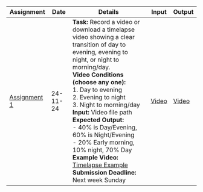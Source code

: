 | Assignment | Date | Details | Input | Output |
|------------|----------------|----------|---------------|--------------------|
| [Assignment 1](https://github.com/Arshapjoy/computer_vision_genai/blob/main/Assignments/1.day_and_night_classification.py) | 24-11-24    | **Task:** Record a video or download a timelapse video showing a clear transition of day to evening, evening to night, or night to morning/day.<br>**Video Conditions (choose any one):**<br>1. Day to evening<br>2. Evening to night<br>3. Night to morning/day<br>**Input:** Video file path<br>**Expected Output:**<br>- 40% is Day/Evening, 60% is Night/Evening<br>- 20% Early morning, 10% night, 70% Day<br>**Example Video:** [Timelapse Example](https://www.youtube.com/watch?v=jNEjw1fMk-8)<br>**Submission Deadline:** Next week Sunday |[Video](https://github.com/Arshapjoy/computer_vision_genai/blob/main/Assignments/data/timelapse.mp4) |[Video](https://youtu.be/4HRtXlG4I5o)|
